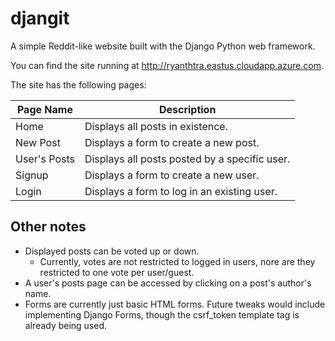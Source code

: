 # djangit
A simple Reddit-like website built with the Django Python web framework.

You can find the site running at http://ryanthtra.eastus.cloudapp.azure.com.

The site has the following pages:

Page Name | Description
----------|------------
Home | Displays all posts in existence.
New Post  | Displays a form to create a new post.
User's Posts | Displays all posts posted by a specific user.
Signup | Displays a form to create a new user.
Login | Displays a form to log in an existing user.

## Other notes
- Displayed posts can be voted up or down.
  - Currently, votes are not restricted to logged in users, nore are they restricted to one vote per user/guest.
- A user's posts page can be accessed by clicking on a post's author's name.
- Forms are currently just basic HTML forms.  Future tweaks would include implementing Django Forms, though the csrf_token template tag is already being used.
